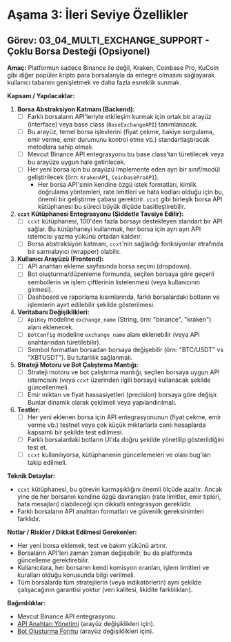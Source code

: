 # Aşama 3: İleri Seviye Özellikler

## Görev: 03_04_MULTI_EXCHANGE_SUPPORT - Çoklu Borsa Desteği (Opsiyonel)

**Amaç:** Platformun sadece Binance ile değil, Kraken, Coinbase Pro, KuCoin gibi diğer popüler kripto para borsalarıyla da entegre olmasını sağlayarak kullanıcı tabanını genişletmek ve daha fazla esneklik sunmak.

**Kapsam / Yapılacaklar:**

1. **Borsa Abstraksiyon Katmanı (Backend):**
    - [ ] Farklı borsaların API'leriyle etkileşim kurmak için ortak bir arayüz (interface) veya base class (`BaseExchangeAPI`) tanımlanacak.
    - [ ] Bu arayüz, temel borsa işlevlerini (fiyat çekme, bakiye sorgulama, emir verme, emir durumunu kontrol etme vb.) standartlaştıracak metodlara sahip olmalı.
    - [ ] Mevcut Binance API entegrasyonu bu base class'tan türetilecek veya bu arayüze uygun hale getirilecek.
    - [ ] Her yeni borsa için bu arayüzü implemente eden ayrı bir sınıf/modül geliştirilecek (örn: `KrakenAPI`, `CoinbaseProAPI`).
        - Her borsa API'sinin kendine özgü istek formatları, kimlik doğrulama yöntemleri, rate limitleri ve hata kodları olduğu için bu, önemli bir geliştirme çabası gerektirir. `ccxt` gibi birleşik borsa API kütüphanesi bu süreci büyük ölçüde basitleştirebilir.
2. **`ccxt` Kütüphanesi Entegrasyonu (Şiddetle Tavsiye Edilir):**
    - [ ] `ccxt` kütüphanesi, 100'den fazla borsayı destekleyen standart bir API sağlar. Bu kütüphaneyi kullanmak, her borsa için ayrı ayrı API istemcisi yazma yükünü ortadan kaldırır.
    - [ ] Borsa abstraksiyon katmanı, `ccxt`'nin sağladığı fonksiyonlar etrafında bir sarmalayıcı (wrapper) olabilir.
3. **Kullanıcı Arayüzü (Frontend):**
    - [ ] API anahtarı ekleme sayfasında borsa seçimi (dropdown).
    - [ ] Bot oluşturma/düzenleme formunda, seçilen borsaya göre geçerli sembollerin ve işlem çiftlerinin listelenmesi (veya kullanıcının girmesi).
    - [ ] Dashboard ve raporlama kısımlarında, farklı borsalardaki botların ve işlemlerin ayırt edilebilir şekilde gösterilmesi.
4. **Veritabanı Değişiklikleri:**
    - [ ] `ApiKey` modeline `exchange_name` (String, örn: "binance", "kraken") alanı eklenecek.
    - [ ] `BotConfig` modeline `exchange_name` alanı eklenebilir (veya API anahtarından türetilebilir).
    - [ ] Sembol formatları borsadan borsaya değişebilir (örn: "BTC/USDT" vs "XBTUSDT"). Bu tutarlılık sağlanmalı.
5. **Strateji Motoru ve Bot Çalıştırma Mantığı:**
    - [ ] Strateji motoru ve bot çalıştırma mantığı, seçilen borsaya uygun API istemcisini (veya `ccxt` üzerinden ilgili borsayı) kullanacak şekilde güncellenmeli.
    - [ ] Emir miktarı ve fiyat hassasiyetleri (precision) borsaya göre değişir. Bunlar dinamik olarak çekilmeli veya yapılandırılmalı.
6. **Testler:**
    - [ ] Her yeni eklenen borsa için API entegrasyonunun (fiyat çekme, emir verme vb.) testnet veya çok küçük miktarlarla canlı hesaplarda kapsamlı bir şekilde test edilmesi.
    - [ ] Farklı borsalardaki botların UI'da doğru şekilde yönetilip gösterildiğini test et.
    - [ ] `ccxt` kullanılıyorsa, kütüphanenin güncellemeleri ve olası bug'ları takip edilmeli.

**Teknik Detaylar:**
- `ccxt` kütüphanesi, bu görevin karmaşıklığını önemli ölçüde azaltır. Ancak yine de her borsanın kendine özgü davranışları (rate limitler, emir tipleri, hata mesajları) olabileceği için dikkatli entegrasyon gereklidir.
- Farklı borsaların API anahtarı formatları ve güvenlik gereksinimleri farklıdır.

**Notlar / Riskler / Dikkat Edilmesi Gerekenler:**
- Her yeni borsa eklemek, test ve bakım yükünü artırır.
- Borsaların API'leri zaman zaman değişebilir, bu da platformda güncelleme gerektirebilir.
- Kullanıcılara, her borsanın kendi komisyon oranları, işlem limitleri ve kuralları olduğu konusunda bilgi verilmeli.
- Tüm borsalarda tüm stratejilerin (veya indikatörlerin) aynı şekilde çalışacağının garantisi yoktur (veri kalitesi, likidite farklılıkları).

**Bağımlılıklar:**
- Mevcut Binance API entegrasyonu.
- [API Anahtarı Yönetimi](../01_MVP_DEVELOPMENT/01_11_FRONTEND_API_KEY_MANAGEMENT.md) (arayüz değişiklikleri için).
- [Bot Oluşturma Formu](../01_MVP_DEVELOPMENT/01_10_FRONTEND_BOT_CREATION_FORM.md) (arayüz değişiklikleri için).